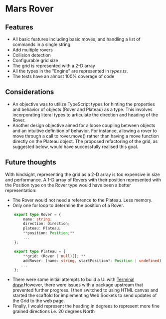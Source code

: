 # Mars Rover

## Features
- All basic features including basic moves, and handling a list of commands in a single string
- Add multiple rovers
- Collision detection
- Configurable grid size
- The grid is represented with a 2-D array
- All the types in the "Engine" are represented in *types.ts*.
- The tests have an almost 100% coverage of code

## Considerations
- An objective was to utilize TypeScript types for hinting the properties and behavior of objects (Rover and Plateau) as a type. This involves incorporating literal types to articulate the direction and heading of the Rover.
- Another design objective aimed for a loose coupling between objects and an intuitive definition of behavior. For instance, allowing a rover to move through a call to rover.move() rather than having a move function directly on the Plateau object. The proposed refactoring of the grid, as suggested below, would have successfully realised this goal.

## Future thoughts 

With hindsight, representing the grid as a 2-D array is too expensive in size and performance. A 1-D array of Rovers with their position represented with the Position type on the Rover type would have been a better representation:
  - The Rover would not need a reference to the Plateau. Less memory.
  - Only one for loop to determine the position of a Rover.
  
```ts
    export type Rover = {
        name: string;
        direction: Direction;
        plateau: Plateau;
        **position: Position;**
        ...
    };
```
```ts
    export type Plateau = {
        **grid: (Rover | null)[]; **
        addRover: (name: string, startPosition?: Position | undefined) => (Rover & Position) | undefined;
       ...
    };
```

- There were some initial attempts to build a UI with [Terminal draw](https://www.npmjs.com/package/command-line-draw).However, there were issues with a package upstream that prevented further progress. I then switched to using HTML canvas and started the scaffold for implementing Web Sockets to send updates of the Grid to the web page. 
- Finally, I would represent the heading in degrees to represent more fine grained directions i.e. 20 degrees North
